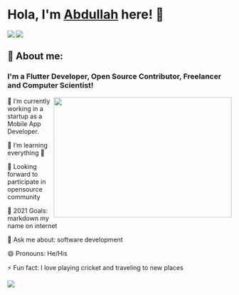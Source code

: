 # Hola, I'm [Abdullah](https://abdullahmoavia.wixsite.com/abdullah) here! 👋 
<img align="left"  src="https://res.cloudinary.com/practicaldev/image/fetch/s--xG1gcsyJ--/c_imagga_scale,f_auto,fl_progressive,h_420,q_auto,w_1000/https://thepracticaldev.s3.amazonaws.com/i/h68x0up43hmknl5tjcww.jpg">

<img align="center" src="https://akonitechnologies.co.uk/assets/img/rest/coding.gif">


<h2>📖 About me:</h2>

<h3>I'm a Flutter Developer, Open Source Contributor, Freelancer and Computer Scientist!</h3>
<img align="right"  src="https://media4.giphy.com/media/gh0RRgkTXedvF0pDc0/200.gif" width="400" height="270" >


<p align="left">🔭 I’m currently working in a startup as a Mobile App Developer.</p>
<p align="left">🌱 I’m learning everything 🤣</p>
<p align="left">👯 Looking forward to participate in opensource community</p>
<p align="left">🥅 2021 Goals: markdown my name on internet</p>
<p align="left">💬 Ask me about: software development</p>
<p align="left">😄 Pronouns: He/His</p>
<p align="left">⚡ Fun fact: I love playing cricket and traveling to new places</p>
               

<img  src="https://github-readme-stats.vercel.app/api?username=rajput-abdullah&&show_icons=true&title_color=ffffff&icon_color=bb2acf&text_color=daf7dc&bg_color=151515">
